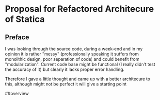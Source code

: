 # Proposal for Refactored Architecure of Statica

## Preface

I was looking through the source code, during a week-end and in my opinion it is rather "messy" (professionally speaking it suffers from monolithic design, poor separation of code) and could benefit from "modularization". Current code base might be functional (I really didn't test the accuracy of it) but clearly it lacks proper error handling.

Therefore I gave a little thought and came up with a better architecure to this, although might not be perfect it will give a starting point 

##overview



